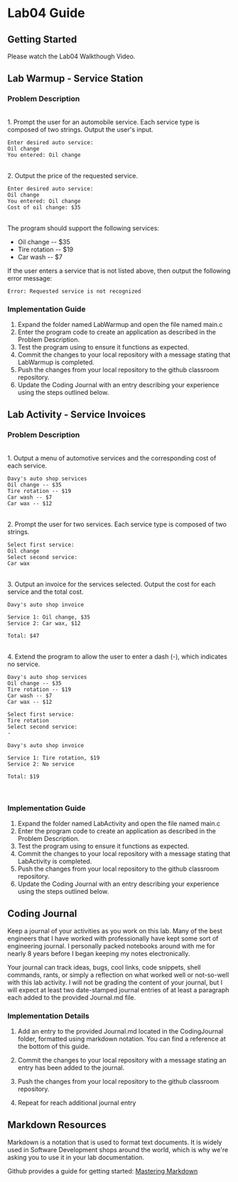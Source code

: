 # Lab04 Guide
## Getting Started

Please watch the Lab04 Walkthough Video.

## Lab Warmup - Service Station
### Problem Description
<br />
1. Prompt the user for an automobile service. Each service type is composed of two strings. Output the user's input.
<br />

```
Enter desired auto service:
Oil change
You entered: Oil change
```
<br />
2. Output the price of the requested service.
<br />

```
Enter desired auto service:
Oil change
You entered: Oil change
Cost of oil change: $35
```
<br />
The program should support the following services:

- Oil change -- $35
- Tire rotation -- $19
- Car wash -- $7

If the user enters a service that is not listed above, then output the following error message:
<br />
```
Error: Requested service is not recognized
```


### Implementation Guide
1. Expand the folder named LabWarmup and open the file named main.c
2. Enter the program code to create an application as described in the Problem Description.
3. Test the program using to ensure it functions as expected.
4. Commit the changes to your local repository with a message stating that LabWarmup is completed.
5. Push the changes from your local repository to the github classroom repository.
6. Update the Coding Journal with an entry describing your experience using the steps outlined below.


## Lab Activity - Service Invoices
### Problem Description

<br />
1. Output a menu of automotive services and the corresponding cost of each service.


```
Davy's auto shop services
Oil change -- $35
Tire rotation -- $19
Car wash -- $7
Car wax -- $12

```
<br />
2. Prompt the user for two services. Each service type is composed of two strings. 
<br />

```
Select first service:
Oil change
Select second service:
Car wax

```
<br />
3. Output an invoice for the services selected. Output the cost for each service and the total cost. 
<br />

```
Davy's auto shop invoice

Service 1: Oil change, $35
Service 2: Car wax, $12

Total: $47

```
<br />
4. Extend the program to allow the user to enter a dash (-), which indicates no service.
<br />

```
Davy's auto shop services
Oil change -- $35
Tire rotation -- $19
Car wash -- $7
Car wax -- $12

Select first service:
Tire rotation
Select second service:
-

Davy's auto shop invoice

Service 1: Tire rotation, $19
Service 2: No service

Total: $19

```
<br />

### Implementation Guide
1. Expand the folder named LabActivity and open the file named main.c
2. Enter the program code to create an application as described in the Problem Description.
3. Test the program using to ensure it functions as expected.
4. Commit the changes to your local repository with a message stating that LabActivity is completed.
5. Push the changes from your local repository to the github classroom repository.
6. Update the Coding Journal with an entry describing your experience using the steps outlined below.

## Coding Journal
Keep a journal of your activities as you work on this lab. Many of the best engineers that I have worked with professionally have kept some sort of engineering journal. I personally packed notebooks around with me for nearly 8 years before I began keeping my notes electronically.   

Your journal can track ideas, bugs, cool links, code snippets, shell commands, rants, or simply a reflection on what worked well or not-so-well with this lab activity. I will not be grading the content of your journal, but I will expect at least two date-stamped journal entries of at least a paragraph each added to the provided Journal.md file.

### Implementation Details
1. Add an entry to the provided Journal.md located in the CodingJournal folder, formatted using markdown notation. You can find a reference at the bottom of this guide.

2. Commit the changes to your local repository with a message stating an entry has been added to the journal.
3. Push the changes from your local repository to the github classroom repository.
4. Repeat for reach additional journal entry
## Markdown Resources
Markdown is a notation that is used to format text documents.  It is widely used in Software Development shops around the world, which is why we're asking you to use it in your lab documentation.  

Github provides a guide for getting started:  [Mastering Markdown](https://guides.github.com/features/mastering-markdown/)